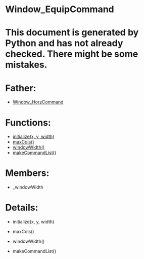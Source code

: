Window_EquipCommand
===

# This document is generated by Python and has not already checked. There might be some mistakes.

# Father:
* [Window_HorzCommand](Window_HorzCommand.md)


# Functions:
* [initialize(x, y, width)](#initialize)
* [maxCols()](#maxCols)
* [windowWidth()](#windowWidth)
* [makeCommandList()](#makeCommandList)

# Members:
* _windowWidth

# Details:
<p id=initialize></p>

* initialize(x, y, width)
	

<p id=maxCols></p>

* maxCols()
	

<p id=windowWidth></p>

* windowWidth()
	

<p id=makeCommandList></p>

* makeCommandList()
	

